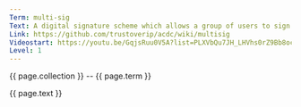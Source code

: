 ```yaml
---
Term: multi-sig
Text: A digital signature scheme which allows a group of users to sign a single piece of digital data.
Link: https://github.com/trustoverip/acdc/wiki/multisig
Videostart: https://youtu.be/GqjsRuu0V5A?list=PLXVbQu7JH_LHVhs0rZ9Bb8ocyKlPljkaG&t=02m29s
Level: 1
---
```


{{ page.collection }} -- {{ page.term }}

   {{ page.text }}

